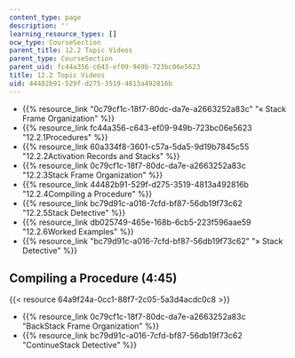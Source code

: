 ```yaml
---
content_type: page
description: ''
learning_resource_types: []
ocw_type: CourseSection
parent_title: 12.2 Topic Videos
parent_type: CourseSection
parent_uid: fc44a356-c643-ef09-949b-723bc06e5623
title: 12.2 Topic Videos
uid: 44482b91-529f-d275-3519-4813a492816b
---
```


*   {{% resource_link "0c79cf1c-18f7-80dc-da7e-a2663252a83c" "« Stack Frame Organization" %}}
*   {{% resource_link fc44a356-c643-ef09-949b-723bc06e5623 "12.2.1Procedures" %}}
*   {{% resource_link 60a334f8-3601-c57a-5da5-9d19b7845c55 "12.2.2Activation Records and Stacks" %}}
*   {{% resource_link 0c79cf1c-18f7-80dc-da7e-a2663252a83c "12.2.3Stack Frame Organization" %}}
*   {{% resource_link 44482b91-529f-d275-3519-4813a492816b "12.2.4Compiling a Procedure" %}}
*   {{% resource_link bc79d91c-a016-7cfd-bf87-56db19f73c62 "12.2.5Stack Detective" %}}
*   {{% resource_link db025749-465e-168b-6cb5-223f596aae59 "12.2.6Worked Examples" %}}
*   {{% resource_link "bc79d91c-a016-7cfd-bf87-56db19f73c62" "» Stack Detective" %}}

Compiling a Procedure (4:45)
----------------------------

{{< resource 64a9f24a-0cc1-88f7-2c05-5a3d4acdc0c8 >}}

*   {{% resource_link 0c79cf1c-18f7-80dc-da7e-a2663252a83c "BackStack Frame Organization" %}}
*   {{% resource_link bc79d91c-a016-7cfd-bf87-56db19f73c62 "ContinueStack Detective" %}}